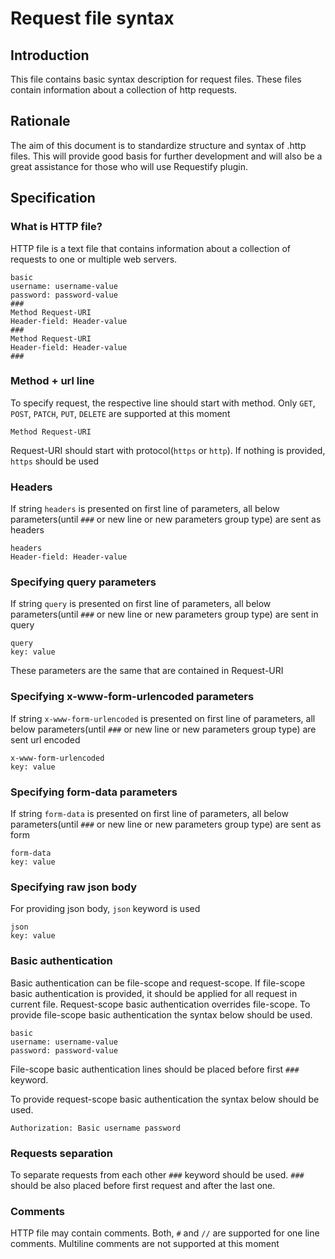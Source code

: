# Request file syntax

## Introduction
This file contains basic syntax description for request files. These files contain information about a collection of http requests.

## Rationale
The aim of this document is to standardize structure and syntax of .http files. This will provide good basis for further development and will also be a great assistance for those who will use Requestify plugin.

## Specification
### What is HTTP file?
HTTP file is a text file that contains information about a collection of requests to one or multiple web servers. 

	basic
	username: username-value
	password: password-value
	###
    Method Request-URI
    Header-field: Header-value
	###
    Method Request-URI
    Header-field: Header-value
    ###

### Method + url line
To specify request, the respective line should start with method. Only `GET`, `POST`, `PATCH`, `PUT`, `DELETE` are supported at this moment

	Method Request-URI

Request-URI should start with protocol(`https` or `http`). If nothing is provided, `https` should be used

### Headers
If string `headers` is presented on first line of parameters, all below parameters(until `###` or new line or new parameters group type) are sent as headers

	headers
	Header-field: Header-value

### Specifying query parameters
If string `query` is presented on first line of parameters, all below parameters(until `###` or new line or new parameters group type) are sent in query

	query
	key: value

These parameters are the same that are contained in Request-URI

### Specifying x-www-form-urlencoded parameters
If string `x-www-form-urlencoded` is presented on first line of parameters, all below parameters(until `###` or new line or new parameters group type) are sent url encoded

	x-www-form-urlencoded
	key: value

### Specifying form-data parameters
If string `form-data` is presented on first line of parameters, all below parameters(until `###` or new line or new parameters group type) are sent as form
 
	form-data
	key: value

### Specifying raw json body
For providing json body, `json` keyword is used

	json
	key: value

### Basic authentication
Basic authentication can be file-scope and request-scope. If file-scope basic authentication is provided, it should be applied for all request in current file.
Request-scope basic authentication overrides file-scope.
To provide file-scope basic authentication the syntax below should be used.

	basic
	username: username-value
	password: password-value

File-scope basic authentication lines should be placed before first `###` keyword.

To provide request-scope basic authentication the syntax below should be used.

	Authorization: Basic username password


### Requests separation
To separate requests from each other `###` keyword should be used. `###` should be also placed before first request and after the last one.

### Comments
HTTP file may contain comments. Both, `#` and `//` are supported for one line comments.
Multiline comments are not supported at this moment